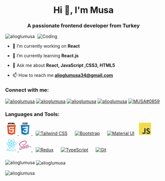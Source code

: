 <h1 align="center">Hi 👋, I'm Musa</h1>
<h3 align="center">A passionate frontend developer from Turkey</h3>
<img align="right" alt="Coding" width="400" src="https://miro.medium.com/max/1360/1*IRGHmiGsa16stedQvIaZfw.gif">
<p align="left"> <img src="https://komarev.com/ghpvc/?username=alioglumusa&label=Profile%20views&color=0e75b6&style=flat" alt="alioglumusa" /> </p>

- 🔭 I’m currently working on **React**

- 🌱 I’m currently learning **React.js**

- 💬 Ask me about **React, JavaScript ,CSS3, HTML5**

- 📫 How to reach me **alioglumusa34@gmail.com**

<h3 align="left">Connect with me:</h3>
<p align="left">
<a href="https://linkedin.com/in/alioglumusa" target="blank"><img align="center" src="https://raw.githubusercontent.com/rahuldkjain/github-profile-readme-generator/master/src/images/icons/Social/linked-in-alt.svg" alt="alioglumusa" height="30" width="40" /></a>
<a href="https://codepen.io/alioglumusa" target="blank"><img align="center" src="https://raw.githubusercontent.com/rahuldkjain/github-profile-readme-generator/master/src/images/icons/Social/codepen.svg" alt="alioglumusa" height="30" width="40" /></a>
<a href="https://codesandbox.com/alioglumusa" target="blank"><img align="center" src="https://raw.githubusercontent.com/rahuldkjain/github-profile-readme-generator/master/src/images/icons/Social/codesandbox.svg" alt="alioglumusa" height="30" width="40" /></a>
<a href="https://medium.com/@alioglumusa34" target="blank"><img align="center" src="https://raw.githubusercontent.com/rahuldkjain/github-profile-readme-generator/master/src/images/icons/Social/medium.svg" alt="alioglumusa" height="30" width="40" /></a>
<a href="https://discord.gg/MUSA#0859" target="blank"><img align="center" src="https://raw.githubusercontent.com/rahuldkjain/github-profile-readme-generator/master/src/images/icons/Social/discord.svg" alt="MUSA#0859" height="30" width="40" /></a>
</p>

<h3 align="left">Languages and Tools:</h3>
<p align="left">
  <a href="https://www.w3.org/html/" target="_blank" rel="noreferrer">
    <img
      src="https://raw.githubusercontent.com/devicons/devicon/master/icons/html5/html5-original-wordmark.svg"
      alt="html5"
      width="40"
      height="40"
    />
  </a>
  <a href="https://www.w3schools.com/css/" target="_blank" rel="noreferrer">
    <img
      src="https://raw.githubusercontent.com/devicons/devicon/master/icons/css3/css3-original-wordmark.svg"
      alt="css3"
      width="40"
      height="40"
    />
  </a>
  <a href="https://www.tailwindcss.com/" target="_blank"
    ><img
      style="margin: 10px"
      src="https://profilinator.rishav.dev/skills-assets/tailwindcss.svg"
      alt="Tailwind CSS"
      height="50"
  /></a>
  <a href="https://getbootstrap.com/docs/3.4/javascript/" target="_blank"
    ><img
      style="margin: 10px"
      src="https://profilinator.rishav.dev/skills-assets/bootstrap-plain.svg"
      alt="Bootstrap"
      height="50"
  /></a>
  <a href="https://mui.com/" target="_blank"
    ><img
      style="margin: 10px"
      src="https://profilinator.rishav.dev/skills-assets/mui.png"
      alt="Material UI"
      height="50"
  /></a>
  <a
    href="https://developer.mozilla.org/en-US/docs/Web/JavaScript"
    target="_blank"
    rel="noreferrer"
  >
    <img
      src="https://raw.githubusercontent.com/devicons/devicon/master/icons/javascript/javascript-original.svg"
      alt="javascript"
      width="40"
      height="40"
    />
  </a>
  <a href="https://reactjs.org/" target="_blank" rel="noreferrer">
    <img
      src="https://raw.githubusercontent.com/devicons/devicon/master/icons/react/react-original-wordmark.svg"
      alt="react"
      width="40"
      height="40"
    />
  </a>
  <a href="https://sass-lang.com" target="_blank" rel="noreferrer">
    <img
      src="https://raw.githubusercontent.com/devicons/devicon/master/icons/sass/sass-original.svg"
      alt="sass"
      width="40"
      height="40"
    />
  </a>
  <a href="https://redux.js.org/" target="_blank"
    ><img
      style="margin: 10px"
      src="https://profilinator.rishav.dev/skills-assets/redux-original.svg"
      alt="Redux"
      height="50"
  /></a>
  <a href="https://www.typescriptlang.org/" target="_blank"
    ><img
      style="margin: 10px"
      src="https://profilinator.rishav.dev/skills-assets/typescript-original.svg"
      alt="TypeScript"
      height="50"
  /></a>
<a href="https://github.com/" target="_blank"><img style="margin: 10px" src="https://profilinator.rishav.dev/skills-assets/git-scm-icon.svg" alt="Git" height="50" /></a>
</p>

<p><img align="left" src="https://github-readme-stats.vercel.app/api/top-langs?username=alioglumusa&show_icons=true&locale=en&layout=compact" alt="alioglumusa" /></p>

<p>&nbsp;<img align="center" src="https://github-readme-stats.vercel.app/api?username=alioglumusa&show_icons=true&locale=en" alt="alioglumusa" /></p>

<p><img align="center" src="https://github-readme-streak-stats.herokuapp.com/?user=alioglumusa&" alt="alioglumusa" /></p>
